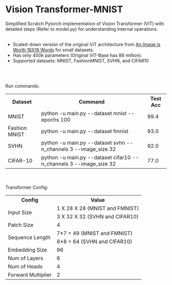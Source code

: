 # Vision Transformer-MNIST
Simplified Scratch Pytorch implementation of Vision Transformer (ViT) with detailed steps (Refer to model.py) for understanding internal operations. <br> <br>

<ul>
  <li>Scaled-down version of the original ViT architecture from <a href="https://arxiv.org/pdf/2010.11929.pdf">An Image is Worth 16X16 Words</a> for small datasets. </lr>
   <li>Has only 400k parameters (Original ViT-Base has 86 million). </li>
  <li>Supported datasets: MNIST, FashionMNIST, SVHN, and CIFAR10</li>
</ul>  

<br><br>

Run commands: <br>
<table>
  <tr>
    <th>Dataset</th>
    <th>Command</th>
    <th>Test Acc</th>
  </tr>
  <tr>
    <td>MNIST</td>
    <td>python -u main.py --dataset mnist --epochs 100</td>
    <td>99.4</td>
  </tr>
  <tr>
    <td>Fashion MNIST</td>
    <td>python -u main.py --dataset fmnist</td>
    <td>93.0</td>
  </tr>
  <tr>
    <td>SVHN</td>
    <td>python -u main.py --dataset svhn --n_channels 3 --image_size 32</td>
    <td>92.0</td>
  </tr>
  <tr>
    <td>CIFAR-10</td>
    <td>python -u main.py --dataset cifar10 --n_channels 3 --image_size 32</td>
    <td>77.0</td>
  </tr>
</table>


<br><br>
Transformer Config:

<table>
  <tr>
    <th>Config</th>
    <th>Value</th>
  </tr>
  <tr>
    <td rowspan="2">Input Size</td>
    <td> 1 X 28 X 28   (MNIST and FMNIST) </td>
  </tr>
  <tr>
    <td>  3 X 32 X 32   (SVHN and CIFAR10) </td>
  </tr>

  <tr>
    <td>Patch Size</td>
    <td>4</td>
  </tr>
  <tr>
    <td rowspan="2">Sequence Length</td>
    <td>7*7 = 49 (MNIST and FMNIST) </td>
  </tr>
  <tr>
    <td>8*8 = 64 (SVHN and CIFAR10) </td>
  </tr>
  <tr>
    <td>Embedding Size </td>
    <td>96</td>
  </tr>
  <tr>
    <td>Num of Layers </td>
    <td>6</td>
  </tr>
  <tr>
    <td>Num of Heads </td>
    <td>4</td>
  </tr>
  <tr>
    <td>Forward Multiplier </td>
    <td>2</td>
  </tr>
</table>

